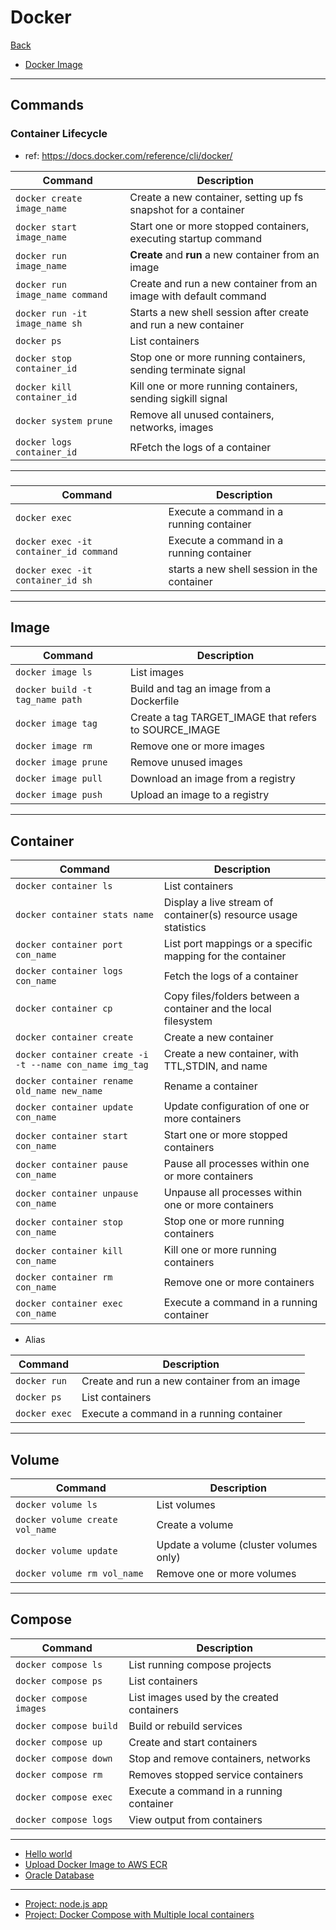 # Docker

[Back](../../index.md)

- [Docker Image](./image/image.md)

---

## Commands

### Container Lifecycle

- ref: https://docs.docker.com/reference/cli/docker/

| Command                         | Description                                                       |
| ------------------------------- | ----------------------------------------------------------------- |
| `docker create image_name`      | Create a new container, setting up fs snapshot for a container    |
| `docker start image_name`       | Start one or more stopped containers, executing startup command   |
| `docker run image_name`         | **Create** and **run** a new container from an image              |
| `docker run image_name command` | Create and run a new container from an image with default command |
| `docker run -it image_name sh`  | Starts a new shell session after create and run a new container   |
| `docker ps`                     | List containers                                                   |
| `docker stop container_id`      | Stop one or more running containers, sending terminate signal     |
| `docker kill container_id`      | Kill one or more running containers, sending sigkill signal       |
| `docker system prune`           | Remove all unused containers, networks, images                    |
| `docker logs container_id`      | RFetch the logs of a container                                    |

---

###

| Command                                | Description                                 |
| -------------------------------------- | ------------------------------------------- |
| `docker exec`                          | Execute a command in a running container    |
| `docker exec -it container_id command` | Execute a command in a running container    |
| `docker exec -it container_id sh`      | starts a new shell session in the container |

---

## Image

| Command                         | Description                                           |
| ------------------------------- | ----------------------------------------------------- |
| `docker image ls`               | List images                                           |
| `docker build -t tag_name path` | Build and tag an image from a Dockerfile              |
| `docker image tag`              | Create a tag TARGET_IMAGE that refers to SOURCE_IMAGE |
| `docker image rm`               | Remove one or more images                             |
| `docker image prune`            | Remove unused images                                  |
| `docker image pull`             | Download an image from a registry                     |
| `docker image push`             | Upload an image to a registry                         |

---

## Container

| Command                                                 | Description                                                     |
| ------------------------------------------------------- | --------------------------------------------------------------- |
| `docker container ls`                                   | List containers                                                 |
| `docker container stats name`                           | Display a live stream of container(s) resource usage statistics |
| `docker container port con_name`                        | List port mappings or a specific mapping for the container      |
| `docker container logs con_name`                        | Fetch the logs of a container                                   |
| `docker container cp`                                   | Copy files/folders between a container and the local filesystem |
| `docker container create`                               | Create a new container                                          |
| `docker container create -i -t --name con_name img_tag` | Create a new container, with TTL,STDIN, and name                |
| `docker container rename old_name new_name`             | Rename a container                                              |
| `docker container update con_name`                      | Update configuration of one or more containers                  |
| `docker container start con_name`                       | Start one or more stopped containers                            |
| `docker container pause con_name`                       | Pause all processes within one or more containers               |
| `docker container unpause con_name`                     | Unpause all processes within one or more containers             |
| `docker container stop con_name`                        | Stop one or more running containers                             |
| `docker container kill con_name`                        | Kill one or more running containers                             |
| `docker container rm con_name`                          | Remove one or more containers                                   |
| `docker container exec con_name`                        | Execute a command in a running container                        |

- Alias

| Command       | Description                                  |
| ------------- | -------------------------------------------- |
| `docker run`  | Create and run a new container from an image |
| `docker ps`   | List containers                              |
| `docker exec` | Execute a command in a running container     |

---

## Volume

| Command                         | Description                            |
| ------------------------------- | -------------------------------------- |
| `docker volume ls`              | List volumes                           |
| `docker volume create vol_name` | Create a volume                        |
| `docker volume update`          | Update a volume (cluster volumes only) |
| `docker volume rm vol_name`     | Remove one or more volumes             |

---

## Compose

| Command                 | Description                                |
| ----------------------- | ------------------------------------------ |
| `docker compose ls`     | List running compose projects              |
| `docker compose ps`     | List containers                            |
| `docker compose images` | List images used by the created containers |
| `docker compose build`  | Build or rebuild services                  |
| `docker compose up`     | Create and start containers                |
| `docker compose down`   | Stop and remove containers, networks       |
| `docker compose rm`     | Removes stopped service containers         |
| `docker compose exec`   | Execute a command in a running container   |
| `docker compose logs`   | View output from containers                |

---

- [Hello world](./lab/hello_world.md)
- [Upload Docker Image to AWS ECR](./lab/upload_ecr.md)
- [Oracle Database](./oracle_db.md)

---

- [Project: node.js app](./pro_nodejs/pro_nodejs.md)
- [Project: Docker Compose with Multiple local containers](./pro_compose_multicon/pro_compose_multicon.md)
